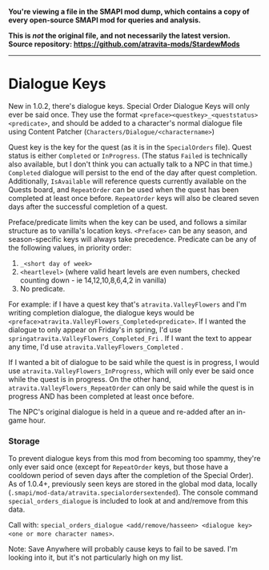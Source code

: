 **You're viewing a file in the SMAPI mod dump, which contains a copy of every open-source SMAPI mod
for queries and analysis.**

**This is _not_ the original file, and not necessarily the latest version.**  
**Source repository: https://github.com/atravita-mods/StardewMods**

----

Dialogue Keys
========

New in 1.0.2, there's dialogue keys. Special Order Dialogue Keys will only ever be said once. They use the format `<preface><questkey>_<queststatus><predicate>`, and should be added to a character's normal dialogue file using Content Patcher (`Characters/Dialogue/<charactername>`)

Quest key is the key for the quest (as it is in the `SpecialOrders` file). Quest status is either `Completed` or `InProgress`. (The status `Failed` is technically also available, but I don't think you can actually talk to a NPC in that time.) `Completed` dialogue will persist to the end of the day after quest completion. Additionally, `IsAvailable` will reference quests currently available on the Quests board, and `RepeatOrder` can be used when the quest has been completed at least once before. `RepeatOrder` keys will also be cleared seven days after the successful completion of a quest.

Preface/predicate limits when the key can be used, and follows a similar structure as to vanilla's location keys. `<Preface>` can be any season, and season-specific keys will always take precedence. Predicate can be any of the following values, in priority order:

1. `_<short day of week>`
2. `<heartlevel>` (where valid heart levels are even numbers, checked counting down - ie 14,12,10,8,6,4,2 in vanilla)
3. No predicate.

For example: if I have a quest key that's `atravita.ValleyFlowers` and I'm writing completion dialogue, the dialogue keys would be `<preface>atravita.ValleyFlowers_Completed<predicate>`. If I wanted the dialogue to only appear on Friday's in spring, I'd use `springatravita.ValleyFlowers_Completed_Fri` . If I want the text to appear any time, I'd use `atravita.ValleyFlowers_Completed` .

If I wanted a bit of dialogue to be said while the quest is in progress, I would use `atravita.ValleyFlowers_InProgress`, which will only ever be said once while the quest is in progress. On the other hand, `atravita.ValleyFlowers_RepeatOrder` can only be said while the quest is in progress AND has been completed at least once before.

The NPC's original dialogue is held in a queue and re-added after an in-game hour.

### Storage

To prevent dialogue keys from this mod from becoming too spammy, they're only ever said once (except for `RepeatOrder` keys, but those have a cooldown period of seven days after the completion of the Special Order). As of 1.0.4+, previously seen keys are stored in the global mod data, locally (`.smapi/mod-data/atravita.specialordersextended`). The console command `special_orders_dialogue` is included to look at and and/remove from this data.

Call with: `special_orders_dialogue <add/remove/hasseen> <dialogue key> <one or more character names>`.

Note: Save Anywhere will probably cause keys to fail to be saved. I'm looking into it, but it's not particularly high on my list.